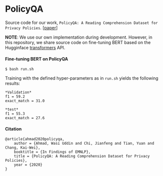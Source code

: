 # PolicyQA

Source code for our work, `PolicyQA: A Reading Comprehension Dataset for Privacy Policies`. [[paper](https://wasiahmad.github.io/files/publications/2020/policyqa.pdf)]

**NOTE**: We use our own implementation during development. However, in this repository, we share source code on 
fine-tuning BERT based on the Hugginface [transformers](https://github.com/huggingface/transformers) API.

#### Fine-tuning BERT on PolicyQA

```
$ bash run.sh
```

Training with the defined hyper-parameters as in `run.sh` yields the following results:

```
*Validation*
f1 = 59.2
exact_match = 31.0

*test*
f1 = 55.3
exact_match = 27.6
```


#### Citation

```
@article{ahmad2020policyqa,
    author = {Ahmad, Wasi Uddin and Chi, Jianfeng and Tian, Yuan and Chang, Kai-Wei},
    booktitle = {In Findings of EMNLP},
    title = {PolicyQA: A Reading Comprehension Dataset for Privacy Policies},
    year = {2020}
}
```